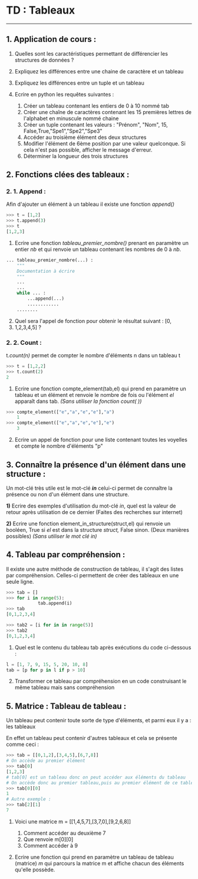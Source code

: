 # TD : Tableaux

------

## 1. Application de cours :

1. Quelles sont les caractéristiques permettant de différencier les structures de données ? 

2.  Expliquez les différences entre une chaine de caractère et un tableau
3. Expliquez les différences entre un tuple et un tableau
4. Ecrire en python les requêtes suivantes :
   1. Créer un tableau contenant les entiers de 0 à 10 nommé tab
   2. Créer une chaîne de caractères contenant les 15 premières lettres de l'alphabet en minuscule nommé chaine
   3. Créer un tuple contenant les valeurs : "Prénom", "Nom", 15, False,True,"Spe1","Spe2","Spe3"
   4. Accéder au troisième élément des deux structures
   5. Modifier l'élément de 6ème position par une valeur quelconque. Si cela n'est pas possible, afficher le message d'erreur.
   6. Déterminer la longueur des trois structures

## 2. Fonctions clées des tableaux :

### 2. 1. Append :

Afin d'ajouter un élément à un tableau il existe une fonction *append()*

```python
>>> t = [1,2]
>>> t.append(3)
>>> t
[1,2,3]
```

1. Ecrire une fonction *tableau*_*premier_nombre()* prenant en paramètre un entier *nb* et qui renvoie un tableau contenant les nombres de 0 à *nb*. 

```python
... tableau_premier_nombre(...) : 
	"""
	Documentation à écrire
	"""
	...
	...
	while ... : 
		...append(...)
		............
	........
```

2. Quel sera l'appel de fonction pour obtenir le résultat suivant : [0,
2. 1,2,3,4,5] ?

### 2. 2. Count :

t.*count(n)* permet de compter le nombre d'éléments n dans un tableau t

```python
>>> t = [1,2,2]
>>> t.count(2)
2
```

1. Ecrire une fonction compte_element(tab,el) qui prend en paramètre un tableau et un élément et renvoie le nombre de fois ou l'élément *el* apparaît dans tab. *(Sans utiliser la fonction count( ))*

```python
>>> compte_element(["e","a","e","e"],"a")
	1
>>> compte_element(["e","a","e","e"],"e")
	3
```

2. Ecrire un appel de fonction pour une liste contenant toutes les voyelles et compte le nombre d'éléments "p"

## 3. Connaître la présence d'un élément dans une structure :

Un mot-clé très utile est le mot-clé ***in*** celui-ci permet de connaître la présence ou non d'un élément dans une structure.

**1)** Ecrire des exemples d'utilisation du mot-clé *in*, quel est la valeur de retour après utilisation de ce dernier (Faites des recherches sur internet)

**2)** Ecrire une fonction element_in_structure(struct,el) qui renvoie un booléen, True si *el* est dans la structure *struct,* False sinon. (Deux manières possibles) *(Sans utiliser le mot clé in)*

## 4. Tableau par compréhension :

Il existe une autre méthode de construction de tableau, il s'agit des listes par compréhension. Celles-ci permettent de créer des tableaux en une seule ligne.

```python
>>> tab = []
>>> for i in range(5):
			tab.append(i)
>>> tab
[0,1,2,3,4]

>>> tab2 = [i for in in range(5)]
>>> tab2
[0,1,2,3,4]
```

1. Quel est le contenu du tableau tab après exécutions du code ci-dessous :

```python
l = [1, 7, 9, 15, 5, 20, 10, 8]
tab = [p for p in l if p > 10]
```

2. Transformer ce tableau par compréhension en un code construisant le même tableau mais sans compréhension

## 5. Matrice : Tableau de tableau :

Un tableau peut contenir toute sorte de type d'éléments, et parmi eux il y a : les tableaux

En effet un tableau peut contenir d'autres tableaux et cela se présente comme ceci : 

```python
>>> tab = [[0,1,2],[3,4,5],[6,7,8]]
# On accède au premier élément
>>> tab[0]
[1,2,3]
# tab[0] est un tableau donc on peut accéder aux éléments du tableau
# On accède donc au premier tableau,puis au premier élément de ce tableau
>>> tab[0][0]
1
# Autre exemple :
>>> tab[2][1]
7
```

1. Voici une matrice m = [[1,4,5,7],[3,7,0],[9,2,6,8]]
   1. Comment accéder au deuxième 7
   2. Que renvoie m\[0]\[0]
   3. Comment accéder à 9

2. Ecrire une fonction qui prend en paramètre un tableau de tableau (matrice) *m* qui parcours la matrice m et affiche chacun des éléments qu'elle possède.